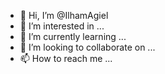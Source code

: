 - 👋 Hi, I’m @IlhamAgiel
- 👀 I’m interested in ...
- 🌱 I’m currently learning ...
- 💞️ I’m looking to collaborate on ...
- 📫 How to reach me ...

<!---
IlhamAgiel/IlhamAgiel is a ✨ special ✨ repository because its `README.md` (this file) appears on your GitHub profile.
You can click the Preview link to take a look at your changes.
--->
